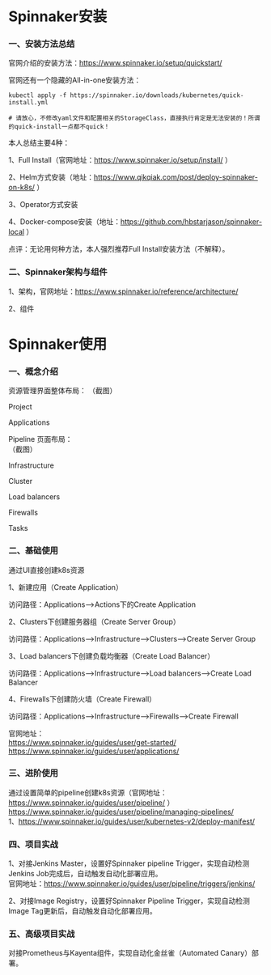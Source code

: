 # Spinnaker安装

### 一、安装方法总结

官网介绍的安装方法：https://www.spinnaker.io/setup/quickstart/

官网还有一个隐藏的All-in-one安装方法：

```
kubectl apply -f https://spinnaker.io/downloads/kubernetes/quick-install.yml

# 请放心，不修改yaml文件和配置相关的StorageClass，直接执行肯定是无法安装的！所谓的quick-install一点都不quick！
```

本人总结主要4种：

1、Full Install（官网地址：https://www.spinnaker.io/setup/install/ ）

2、Helm方式安装（地址：https://www.qikqiak.com/post/deploy-spinnaker-on-k8s/ ）

3、Operator方式安装

4、Docker-compose安装（地址：https://github.com/hbstarjason/spinnaker-local ）

点评：无论用何种方法，本人强烈推荐Full Install安装方法（不解释）。



### 二、Spinnaker架构与组件

1、架构，官网地址：https://www.spinnaker.io/reference/architecture/

2、组件



# Spinnaker使用

### 一、概念介绍
资源管理界面整体布局：
（截图）  

Project  

Applications  

Pipeline
页面布局：  
（截图）  

Infrastructure  

Cluster  

Load balancers  

Firewalls  

Tasks  

### 二、基础使用

通过UI直接创建k8s资源   

1、新建应用（Create Application）

访问路径：Applications—>Actions下的Create Application

2、Clusters下创建服务器组（Create Server Group）

访问路径：Applications—>Infrastructure—>Clusters—>Create Server Group

3、Load balancers下创建负载均衡器（Create Load Balancer）

访问路径：Applications—>Infrastructure—>Load balancers—>Create Load Balancer

4、Firewalls下创建防火墙（Create Firewall）

访问路径：Applications—>Infrastructure—>Firewalls—>Create Firewall

官网地址：  
https://www.spinnaker.io/guides/user/get-started/  
https://www.spinnaker.io/guides/user/applications/  

### 三、进阶使用

通过设置简单的pipeline创建k8s资源（官网地址：https://www.spinnaker.io/guides/user/pipeline/ ） 
 https://www.spinnaker.io/guides/user/pipeline/managing-pipelines/  
1、https://www.spinnaker.io/guides/user/kubernetes-v2/deploy-manifest/

### 四、项目实战

1、对接Jenkins Master，设置好Spinnaker pipeline Trigger，实现自动检测Jenkins Job完成后，自动触发自动化部署应用。    
官网地址：https://www.spinnaker.io/guides/user/pipeline/triggers/jenkins/  

2、对接Image Registry，设置好Spinnaker Pipeline Trigger，实现自动检测Image Tag更新后，自动触发自动化部署应用。   


### 五、高级项目实战

对接Prometheus与Kayenta组件，实现自动化金丝雀（Automated Canary）部署。
